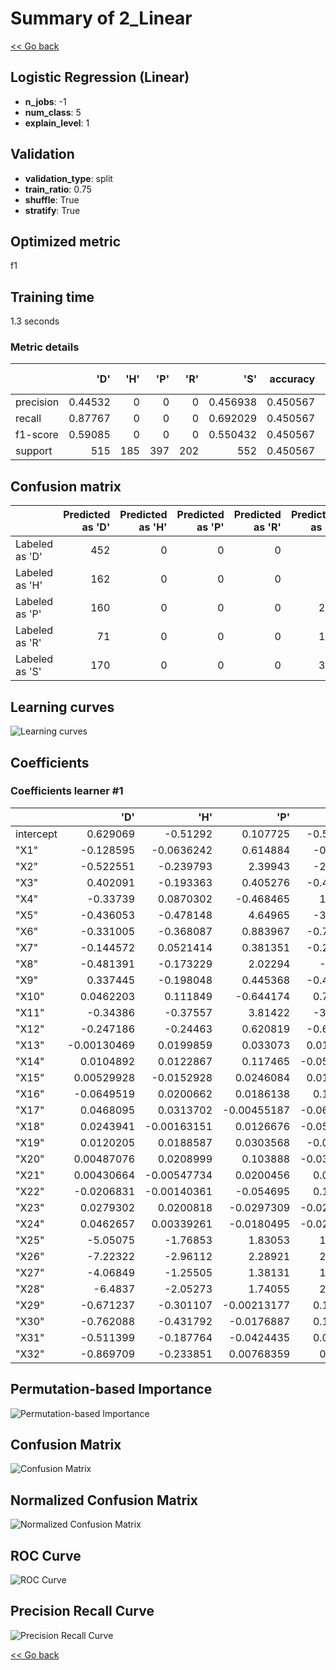 # Summary of 2_Linear

[<< Go back](../README.md)


## Logistic Regression (Linear)
- **n_jobs**: -1
- **num_class**: 5
- **explain_level**: 1

## Validation
 - **validation_type**: split
 - **train_ratio**: 0.75
 - **shuffle**: True
 - **stratify**: True

## Optimized metric
f1

## Training time

1.3 seconds

### Metric details
|           |       'D' |   'H' |   'P' |   'R' |        'S' |   accuracy |   macro avg |   weighted avg |   logloss |
|:----------|----------:|------:|------:|------:|-----------:|-----------:|------------:|---------------:|----------:|
| precision |   0.44532 |     0 |     0 |     0 |   0.456938 |   0.450567 |    0.180452 |       0.260167 |   1.43878 |
| recall    |   0.87767 |     0 |     0 |     0 |   0.692029 |   0.450567 |    0.31394  |       0.450567 |   1.43878 |
| f1-score  |   0.59085 |     0 |     0 |     0 |   0.550432 |   0.450567 |    0.228256 |       0.328539 |   1.43878 |
| support   | 515       |   185 |   397 |   202 | 552        |   0.450567 | 1851        |    1851        |   1.43878 |


## Confusion matrix
|                |   Predicted as 'D' |   Predicted as 'H' |   Predicted as 'P' |   Predicted as 'R' |   Predicted as 'S' |
|:---------------|-------------------:|-------------------:|-------------------:|-------------------:|-------------------:|
| Labeled as 'D' |                452 |                  0 |                  0 |                  0 |                 63 |
| Labeled as 'H' |                162 |                  0 |                  0 |                  0 |                 23 |
| Labeled as 'P' |                160 |                  0 |                  0 |                  0 |                237 |
| Labeled as 'R' |                 71 |                  0 |                  0 |                  0 |                131 |
| Labeled as 'S' |                170 |                  0 |                  0 |                  0 |                382 |

## Learning curves
![Learning curves](learning_curves.png)

## Coefficients

### Coefficients learner #1
|           |         'D' |         'H' |         'P' |        'R' |         'S' |
|:----------|------------:|------------:|------------:|-----------:|------------:|
| intercept |  0.629069   | -0.51292    |  0.107725   | -0.575344  |  0.35147    |
| "X1"      | -0.128595   | -0.0636242  |  0.614884   | -0.40084   | -0.0218247  |
| "X2"      | -0.522551   | -0.239793   |  2.39943    | -2.00815   |  0.371062   |
| "X3"      |  0.402091   | -0.193363   |  0.405276   | -0.435085  | -0.178918   |
| "X4"      | -0.33739    |  0.0870302  | -0.468465   |  1.23007   | -0.511249   |
| "X5"      | -0.436053   | -0.478148   |  4.64965    | -3.60419   | -0.131259   |
| "X6"      | -0.331005   | -0.368087   |  0.883967   | -0.781161  |  0.596287   |
| "X7"      | -0.144572   |  0.0521414  |  0.381351   | -0.253966  | -0.0349548  |
| "X8"      | -0.481391   | -0.173229   |  2.02294    | -1.6134    |  0.245078   |
| "X9"      |  0.337445   | -0.198048   |  0.445368   | -0.432398  | -0.152367   |
| "X10"     |  0.0462203  |  0.111849   | -0.644174   |  0.719652  | -0.233549   |
| "X11"     | -0.34386    | -0.37557    |  3.81422    | -3.06417   | -0.0306272  |
| "X12"     | -0.247186   | -0.24463    |  0.620819   | -0.628572  |  0.499569   |
| "X13"     | -0.00130469 |  0.0199859  |  0.033073   |  0.0178965 | -0.0696508  |
| "X14"     |  0.0104892  |  0.0122867  |  0.117465   | -0.0504387 | -0.0898021  |
| "X15"     |  0.00529928 | -0.0152928  |  0.0246084  |  0.0155646 | -0.0301795  |
| "X16"     | -0.0649519  |  0.0200662  |  0.0186138  |  0.115333  | -0.0890608  |
| "X17"     |  0.0468095  |  0.0313702  | -0.00455187 | -0.0690785 | -0.00454932 |
| "X18"     |  0.0243941  | -0.00163151 |  0.0126676  | -0.0524188 |  0.0169886  |
| "X19"     |  0.0120205  |  0.0188587  |  0.0303568  | -0.019203  | -0.0420329  |
| "X20"     |  0.00487076 |  0.0208999  |  0.103888   | -0.0329915 | -0.0966674  |
| "X21"     |  0.00430664 | -0.00547734 |  0.0200456  |  0.014056  | -0.0329309  |
| "X22"     | -0.0206831  | -0.00140361 | -0.054695   |  0.106709  | -0.0299273  |
| "X23"     |  0.0279302  |  0.0200818  | -0.0297309  | -0.0293256 |  0.0110445  |
| "X24"     |  0.0462657  |  0.00339261 | -0.0180495  | -0.0241582 | -0.00745062 |
| "X25"     | -5.05075    | -1.76853    |  1.83053    |  1.79477   |  3.19397    |
| "X26"     | -7.22322    | -2.96112    |  2.28921    |  2.68981   |  5.20531    |
| "X27"     | -4.06849    | -1.25505    |  1.38131    |  1.25738   |  2.68485    |
| "X28"     | -6.4837     | -2.05273    |  1.74055    |  2.27698   |  4.51889    |
| "X29"     | -0.671237   | -0.301107   | -0.00213177 |  0.170345  |  0.804132   |
| "X30"     | -0.762088   | -0.431792   | -0.0176887  |  0.115423  |  1.09615    |
| "X31"     | -0.511399   | -0.187764   | -0.0424435  |  0.030091  |  0.711516   |
| "X32"     | -0.869709   | -0.233851   |  0.00768359 |  0.19122   |  0.904657   |


## Permutation-based Importance
![Permutation-based Importance](permutation_importance.png)
## Confusion Matrix

![Confusion Matrix](confusion_matrix.png)


## Normalized Confusion Matrix

![Normalized Confusion Matrix](confusion_matrix_normalized.png)


## ROC Curve

![ROC Curve](roc_curve.png)


## Precision Recall Curve

![Precision Recall Curve](precision_recall_curve.png)



[<< Go back](../README.md)
